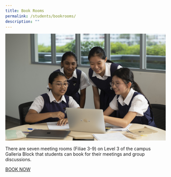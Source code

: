 ```yaml
---
title: Book Rooms
permalink: /students/bookrooms/
description: ""
---
```

![](/images/group%20students%20interact.jpg)

There are seven meeting rooms (Filiae 3-9) on Level 3 of the campus Galleria Block that students can book for their meetings and group discussions.

[BOOK NOW](https://inet.rgs.edu.sg/students/MeetingRoomBooking/SitePages/Filiae.aspx)